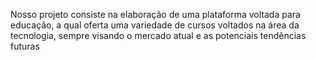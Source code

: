 Nosso projeto consiste na elaboração de uma plataforma voltada para educação, a qual oferta uma variedade de cursos 
voltados na área da tecnologia, sempre visando o mercado atual e as potenciais tendências futuras